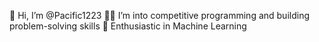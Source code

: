 👋 Hi, I’m @Pacific1223
👨‍💻 I’m into competitive programming and building problem-solving skills
🤖 Enthusiastic in Machine Learning
